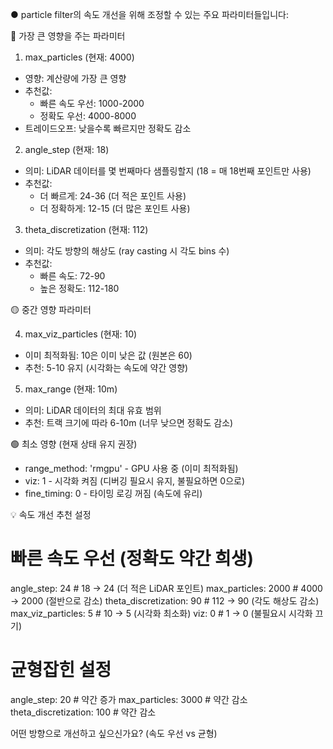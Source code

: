 ● particle filter의 속도 개선을 위해 조정할 수 있는 주요
  파라미터들입니다:

  🔴 가장 큰 영향을 주는 파라미터

  1. max_particles (현재: 4000)

  - 영향: 계산량에 가장 큰 영향
  - 추천값:
    - 빠른 속도 우선: 1000-2000
    - 정확도 우선: 4000-8000
  - 트레이드오프: 낮을수록 빠르지만 정확도 감소

  2. angle_step (현재: 18)

  - 의미: LiDAR 데이터를 몇 번째마다 샘플링할지 (18 = 매 18번째
  포인트만 사용)
  - 추천값:
    - 더 빠르게: 24-36 (더 적은 포인트 사용)
    - 더 정확하게: 12-15 (더 많은 포인트 사용)

  3. theta_discretization (현재: 112)

  - 의미: 각도 방향의 해상도 (ray casting 시 각도 bins 수)
  - 추천값:
    - 빠른 속도: 72-90
    - 높은 정확도: 112-180

  🟡 중간 영향 파라미터

  4. max_viz_particles (현재: 10)

  - 이미 최적화됨: 10은 이미 낮은 값 (원본은 60)
  - 추천: 5-10 유지 (시각화는 속도에 약간 영향)

  5. max_range (현재: 10m)

  - 의미: LiDAR 데이터의 최대 유효 범위
  - 추천: 트랙 크기에 따라 6-10m (너무 낮으면 정확도 감소)

  🟢 최소 영향 (현재 상태 유지 권장)

  - range_method: 'rmgpu' - GPU 사용 중 (이미 최적화됨)
  - viz: 1 - 시각화 켜짐 (디버깅 필요시 유지, 불필요하면 0으로)
  - fine_timing: 0 - 타이밍 로깅 꺼짐 (속도에 유리)

  💡 속도 개선 추천 설정

  # 빠른 속도 우선 (정확도 약간 희생)
  angle_step: 24              # 18 → 24 (더 적은 LiDAR 포인트)
  max_particles: 2000         # 4000 → 2000 (절반으로 감소)
  theta_discretization: 90    # 112 → 90 (각도 해상도 감소)
  max_viz_particles: 5        # 10 → 5 (시각화 최소화)
  viz: 0                      # 1 → 0 (불필요시 시각화 끄기)

  # 균형잡힌 설정
  angle_step: 20              # 약간 증가
  max_particles: 3000         # 약간 감소
  theta_discretization: 100   # 약간 감소

  어떤 방향으로 개선하고 싶으신가요? (속도 우선 vs 균형)
